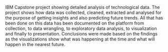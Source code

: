 IBM Capstone project showing detailed analysis of technological data. The project shows how data was collected, cleaned, extracted and analysed for the purpose of getting insights and also predicting future trends. All that has been done on this data has been documented on the platform from collection, to data wrangling, to exploratory data analysis, to visualization and finally to presentation. Conclusions were made based on the findings as the visualizations show what was happening at the time and what will happen in the nearest future.
